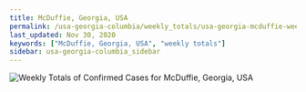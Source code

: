 ```yaml
---
title: McDuffie, Georgia, USA
permalink: /usa-georgia-columbia/weekly_totals/usa-georgia-mcduffie-weekly_totals.html
last_updated: Nov 30, 2020
keywords: ["McDuffie, Georgia, USA", "weekly totals"]
sidebar: usa-georgia-columbia_sidebar
---
```


![Weekly Totals of Confirmed Cases for McDuffie, Georgia, USA](/covid_tracker/images/graphs/usa-georgia-mcduffie-weekly_totals_graph.png)
